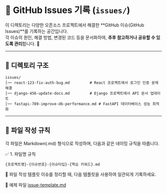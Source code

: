 # 📝 GitHub Issues 기록 (`issues/`)

이 디렉토리는 다양한 오픈소스 프로젝트에서 해결한 **GitHub 이슈(GitHub Issues)**를 기록하는 공간입니다.  
각 이슈의 원인, 해결 방법, 변경된 코드 등을 문서화하여, **추후 참고하거나 공유할 수 있도록 관리**합니다. 🚀  

---

## 📂 디렉토리 구조

```text
issues/
│── react-123-fix-auth-bug.md         # React 프로젝트에서 로그인 인증 문제 해결
│── django-456-update-docs.md         # Django 프로젝트에서 API 문서 업데이트
│── fastapi-789-improve-db-performance.md # FastAPI 데이터베이스 성능 최적화
```

---

## 📌 파일 작성 규칙

각 파일은 Markdown(.md) 형식으로 작성하며, 다음과 같은 네이밍 규칙을 따릅니다.

✅ 1. 파일명 규칙

```text
{프로젝트명}-{이슈번호}-{이슈타입}-{핵심 키워드}.md
```

📌 파일 작성 템플릿
이슈를 정리할 때, 다음 템플릿을 사용하여 일관되게 기록하세요.

📄 예제 파일  [issue-template.md](./templates/issue-template.md)
